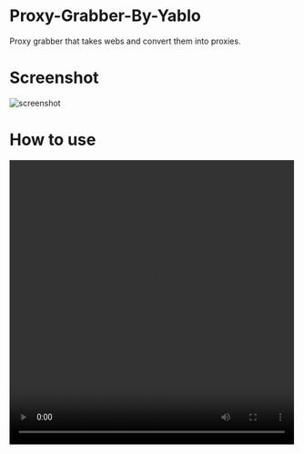 # Proxy-Grabber-By-Yablo
Proxy grabber that takes webs and convert them into proxies.

<h1>Screenshot</h1>
<img align="left" alt="screenshot" src="https://github.com/yabelo/Proxy-Grabber-By-Yablo/assets/111225417/c1796e46-53a5-4abf-b695-84f95208049b" />

<br/>
<h1>How to use</h1>
<video width="500px" height="500px" controls="controls">
<source src="https://github-production-user-asset-6210df.s3.amazonaws.com/111225417/247171958-a7f0c45a-93af-43b5-aa6b-040860ac6fce.mp4" type="video/mp4" />
</video>
